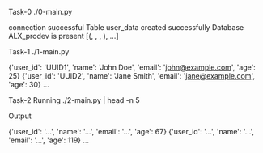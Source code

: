 Task-0
./0-main.py

connection successful
Table user_data created successfully
Database ALX_prodev is present
[(<UUID>, <Name>, <Email>, <Age>), ...]

Task-1
./1-main.py

{'user_id': 'UUID1', 'name': 'John Doe', 'email': 'john@example.com', 'age': 25}
{'user_id': 'UUID2', 'name': 'Jane Smith', 'email': 'jane@example.com', 'age': 30}
...

Task-2
Running
./2-main.py | head -n 5

Output

{'user_id': '...', 'name': '...', 'email': '...', 'age': 67}
{'user_id': '...', 'name': '...', 'email': '...', 'age': 119}
...
